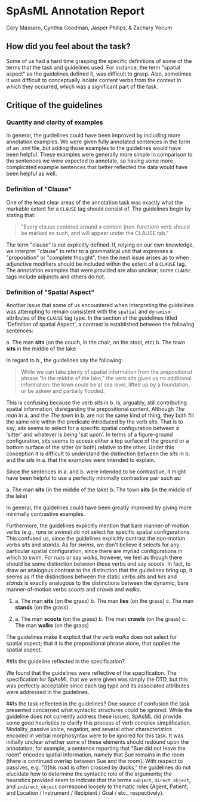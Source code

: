 # SpAsML Annotation Report
Cory Massaro, Cynthia Goodman, Jasper Philips, & Zachary Yocum

## How did you feel about the task?
Some of us had a hard time grasping the specific definitions of some of the terms that the task and guidelines used.  For instance, the term "spatial aspect" as the guidelines defined it, was difficult to grasp.  Also, sometimes it was difficult to conceptually isolate content verbs from the context in which they occurred, which was a significant part of the task.
 
## Critique of the guidelines
### Quantity and clarity of examples
In general, the guidelines could have been improved by including more annotation examples.  We were given fully annotated sentences in the form of an .xml file, but adding those examples to the guidelines would have been helpful.  These examples were generally more simple in comparison to the sentences we were expected to annotate, so having some more complicated example sentences that better reflected the data would have been helpful as well.

### Definition of "Clause"
One of the least clear areas of the annotation task was exactly what the markable extent for a `CLAUSE` tag should consist of. The guidelines begin by stating that:

>"Every clause centered around a content (non-function) verb should be marked as such, and will appear under the CLAUSE tab."

The term "clause" is not explicitly defined.  If, relying on our own knowledge, we interpret "clause" to refer to a grammatical unit that expresses a "proposition" or "complete thought", then the next issue arises as to when adjunctive modifiers should be included within the extent of a `CLAUSE` tag.  The annotation examples that were provided are also unclear; some `CLAUSE` tags include adjuncts and others do not.

### Definition of "Spatial Aspect"
Another issue that some of us encountered when interpreting the guidelines was attempting to remain consistent with the `spatial` and `dynamism` attributes of the `CLAUSE` tag type.  In the section of the guidelines titled 'Definition of spatial Aspect', a contrast is established between the following sentences:

a. The man **sits** (on the couch, in the chair, on the stool, etc)
b. The town **sits** in the middle of the lake

In regard to b., the guidelines say the following:

>While we can take plenty of spatial information from the prepositional phrase "in the middle of the lake," the verb sits gives us no additional information: the town could be at sea level, lifted up by a foundation, or be askew and partially flooded.

This is confusing because the verb *sits* in b. is, arguably, still contributing spatial information, disregarding the prepositional content. Although *The man* in a. and the *The town* in b. are not the same kind of thing, they both fill the same role within the predicate introduced by the verb *sits*. That is to say, *sits* seems to select for a specific spatial configuration between a 'sitter' and whatever is being 'sat upon'. In terms of a figure-ground configuration, *sits* seems to access either a top surface of the ground or a bottom surface of the sitter (or both) relative to the other. Under this conception it is difficult to understand the distinction between the *sits* in b. and the *sits* in a. that the examples were intended to explain.

Since the sentences in a. and b. were intended to be contrastive, it might have been helpful to use a perfectly minimally contrastive pair such as:

a. The man **sits** (in the middle of the lake)
b. The town **sits** (in the middle of the lake)

In general, the guidelines could have been greatly improved by giving more minimally contrastive examples.

Furthermore, the guidelines explicitly mention that bare manner-of-motion verbs (e.g., *runs* or *swims*) do not select for specific spatial configurations. This confused us, since the guidelines explicitly contrast the non-motion verbs *sits* and *stands*. As for *swims*, we don't believe it selects for any particular spatial configuration, since there are myriad configurations in which to swim. For *runs* or say *walks*, however, we feel as though there should be some distinction between these verbs and say *scoots*. In fact, to draw an analogous contrast to the distinction that the guidelines bring up, it seems as if the distinctions between the static verbs *sits* and *lies* and *stands* is exactly analogous to the distinctions between the dynamic, bare manner-of-motion verbs *scoots* and *crawls* and *walks*.

1.
    a. The man **sits** (on the grass)
    b. The man **lies** (on the grass)
    c. The man **stands** (on the grass)

2.
    a. The man **scoots** (on the grass)
    b. The man **crawls** (on the grass)
    c. The man **walks** (on the grass)

The guidelines make it explicit that the verb *walks* does not select for spatial aspect; that it is the prepositional phrase alone, that applies the spatial aspect.

##Is the guideline reflected in the specification?

We found that the guidelines were reflective of the specification.  The specification for SpAsML that we were given was simply the DTD, but this was perfectly acceptable since each tag type and its associated attributes were addressed in the guidelines.

##Is the task reflected in the guidelines?
One source of confusion the task presented concerned what syntactic structures could be ignored. While the guideline does not currently address these issues, SpAsML did provide some good heuristics to clarify this process of verb complex simplification. Modality, passive voice, negation, and several other characteristics encoded in verbal morphosyntax were to be ignored for this task. It was initially unclear whether some of these elements should redound upon the annotation; for example, a sentence reporting that "Sue did not leave the room" encodes spatial information, namely that Sue remains in the room (there is continued overlap between Sue and the room). With respect to passives, e.g. "[t]his road is often crossed by ducks," the guidelines do not elucidate how to determine the syntactic role of the arguments; the heuristics provided seem to indicate that the terms `subject`, `direct_object`, and `indirect_object` correspond loosely to thematic roles (Agent, Patient, and Location / Instrument / Recipient / Goal / etc., respectively).